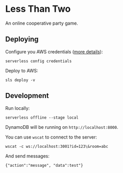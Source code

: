 # Less Than Two

An online cooperative party game.

## Deploying 

Configure you AWS credentials ([more details](https://www.serverless.com/framework/docs/providers/aws/guide/credentials#using-aws-profiles)):

    serverless config credentials

Deploy to AWS:

    sls deploy -v

## Development

Run locally:

    serverless offline --stage local
    
DynamoDB will be running on `http://localhost:8000`.

You can use `wscat` to connect to the server:

    wscat -c ws://localhost:3001?id=123\&room=abc
    
And send messages:

    {"action":"message", "data":test"}
